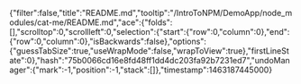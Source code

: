 {"filter":false,"title":"README.md","tooltip":"/IntroToNPM/DemoApp/node_modules/cat-me/README.md","ace":{"folds":[],"scrolltop":0,"scrollleft":0,"selection":{"start":{"row":0,"column":0},"end":{"row":0,"column":0},"isBackwards":false},"options":{"guessTabSize":true,"useWrapMode":false,"wrapToView":true},"firstLineState":0},"hash":"75b0066cd16e8fd48ff1dd4dc203fa92b7231ed7","undoManager":{"mark":-1,"position":-1,"stack":[]},"timestamp":1463187445000}